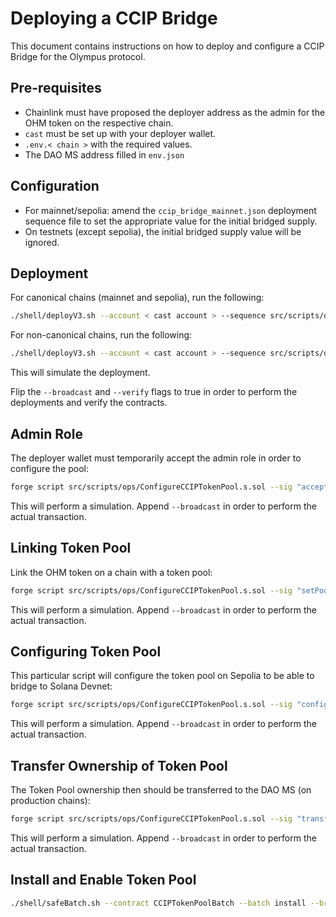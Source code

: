 # Deploying a CCIP Bridge

This document contains instructions on how to deploy and configure a CCIP Bridge for the Olympus protocol.

## Pre-requisites

- Chainlink must have proposed the deployer address as the admin for the OHM token on the respective chain.
- `cast` must be set up with your deployer wallet.
- `.env.< chain >` with the required values.
- The DAO MS address filled in `env.json`

## Configuration

- For mainnet/sepolia: amend the `ccip_bridge_mainnet.json` deployment sequence file to set the appropriate value for the initial bridged supply.
- On testnets (except sepolia), the initial bridged supply value will be ignored.

## Deployment

For canonical chains (mainnet and sepolia), run the following:

```bash
./shell/deployV3.sh --account < cast account > --sequence src/scripts/deploy/savedDeployments/ccip_bridge_mainnet.json --env .env.< chain > --broadcast false --verify false
```

For non-canonical chains, run the following:

```bash
./shell/deployV3.sh --account < cast account > --sequence src/scripts/deploy/savedDeployments/ccip_bridge_not_mainnet.json --env .env.< chain > --broadcast false --verify false
```

This will simulate the deployment.

Flip the `--broadcast` and `--verify` flags to true in order to perform the deployments and verify the contracts.

## Admin Role

The deployer wallet must temporarily accept the admin role in order to configure the pool:

```bash
forge script src/scripts/ops/ConfigureCCIPTokenPool.s.sol --sig "acceptAdminRole(string)()" < chain > --rpc-url < RPC URL > --account < cast account > --slow -vvv --sender < deployer address >
```

This will perform a simulation. Append `--broadcast` in order to perform the actual transaction.

## Linking Token Pool

Link the OHM token on a chain with a token pool:

```bash
forge script src/scripts/ops/ConfigureCCIPTokenPool.s.sol --sig "setPool(string)()" < chain > --rpc-url < RPC URL > --account < cast account > --slow -vvv --sender < deployer address >
```

This will perform a simulation. Append `--broadcast` in order to perform the actual transaction.

## Configuring Token Pool

This particular script will configure the token pool on Sepolia to be able to bridge to Solana Devnet:

```bash
forge script src/scripts/ops/ConfigureCCIPTokenPool.s.sol --sig "configureRemotePoolSolanaDevnet(string)()" < chain > --rpc-url < RPC URL > --account < cast account > --slow -vvv --sender < deployer address >
```

This will perform a simulation. Append `--broadcast` in order to perform the actual transaction.

## Transfer Ownership of Token Pool

The Token Pool ownership then should be transferred to the DAO MS (on production chains):

```bash
forge script src/scripts/ops/ConfigureCCIPTokenPool.s.sol --sig "transferTokenPoolAdminRole(string)()" < chain > --rpc-url < RPC URL > --account < cast account > --slow -vvv --sender < deployer address >
```

This will perform a simulation. Append `--broadcast` in order to perform the actual transaction.

## Install and Enable Token Pool

```bash
./shell/safeBatch.sh --contract CCIPTokenPoolBatch --batch install --broadcast false --testnet false --env .env.< chain > --account < cast account >
```
